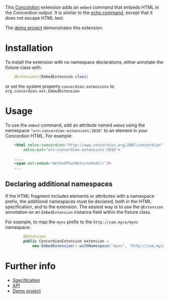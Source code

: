 This [Concordion](http://www.concordion.org) extension adds an `embed` command that embeds HTML in the Concordion output. It is similar to the [echo command](http://www.concordion.org/dist/1.4.4/spec/concordion/command/echo/Echo.html), except that it does not escape HTML text.

The [demo project](http://github.com/concordion/concordion-embed-extension-demo) demonstrates this extension.

# Installation

To install the extension with no namespace declarations, either annotate the fixture class with:

```java
    @Extensions(EmbedExtension.class)
```

or set the system property `concordion.extensions` to `org.concordion.ext.EmbedExtension`

# Usage

To use the `embed` command, add an attribute named `embed` using the namespace `"urn:concordion-extensions:2010"` to an element in your Concordion HTML. For example:

```html
    <html xmlns:concordion="http://www.concordion.org/2007/concordion"
        xmlns:ext="urn:concordion-extensions:2010">

    ....
    <span ext:embed="methodThatReturnsHtml()"/>
    ...
```  

## Declaring additional namespaces

If the HTML fragment includes elements or attributes with a namespace prefix, the additional namespaces must be declared, both in the HTML specification, and to the extension. The easiest way is to use the `@Extension` annotation on an `EmbedExtension` instance field within the fixture class.

For example, to map the `myns` prefix to the `http://com.myco/myns` namespace:

```java
        @Extension
        public ConcordionExtension extension =
            new EmbedExtension().withNamespace("myns", "http://com.myco/myns");
```

# Further info

* [Specification](http://concordion.github.io/concordion-embed-extension/spec/Embed.html)
* [API](http://concordion.github.io/concordion-embed-extension/api/index.html)
* [Demo project](http://github.com/concordion/concordion-embed-extension-demo)